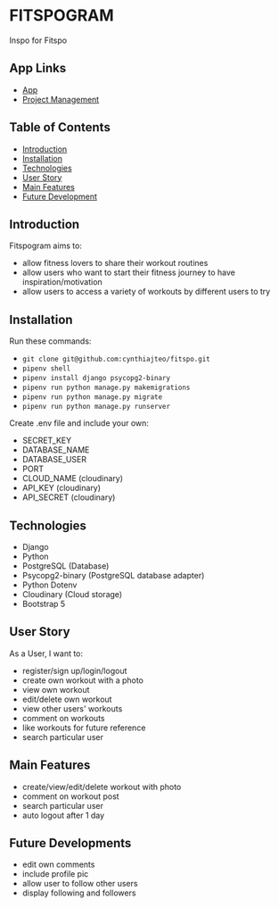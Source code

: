 # FITSPOGRAM

Inspo for Fitspo

## App Links

-   [App]()
-   [Project Management](https://github.com/cynthiajteo/fitspo/projects/1)

## Table of Contents

-   [Introduction](#Introduction)
-   [Installation](#Installation)
-   [Technologies](#Technologies)
-   [User Story](#User-Story)
-   [Main Features](#Main-Features)
-   [Future Development](#Future-Development)

## Introduction

Fitspogram aims to:

-   allow fitness lovers to share their workout routines
-   allow users who want to start their fitness journey to have inspiration/motivation
-   allow users to access a variety of workouts by different users to try

## Installation

Run these commands:

-   `git clone git@github.com:cynthiajteo/fitspo.git`
-   `pipenv shell`
-   `pipenv install django psycopg2-binary`
-   `pipenv run python manage.py makemigrations`
-   `pipenv run python manage.py migrate`
-   `pipenv run python manage.py runserver`

Create .env file and include your own:

-   SECRET_KEY
-   DATABASE_NAME
-   DATABASE_USER
-   PORT
-   CLOUD_NAME (cloudinary)
-   API_KEY (cloudinary)
-   API_SECRET (cloudinary)

## Technologies

-   Django
-   Python
-   PostgreSQL (Database)
-   Psycopg2-binary (PostgreSQL database adapter)
-   Python Dotenv
-   Cloudinary (Cloud storage)
-   Bootstrap 5

## User Story

As a User, I want to:

-   register/sign up/login/logout
-   create own workout with a photo
-   view own workout
-   edit/delete own workout
-   view other users' workouts
-   comment on workouts
-   like workouts for future reference
-   search particular user

## Main Features

-   create/view/edit/delete workout with photo
-   comment on workout post
-   search particular user
-   auto logout after 1 day

## Future Developments

-   edit own comments
-   include profile pic
-   allow user to follow other users
-   display following and followers
